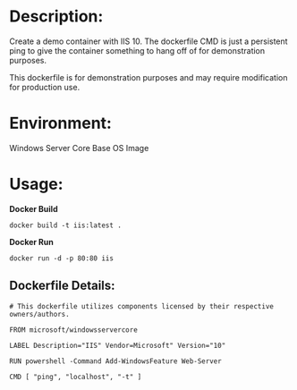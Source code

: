 # Description:

Create a demo container with IIS 10. The dockerfile CMD is just a persistent ping to give the container something to hang off of for demonstration purposes.

This dockerfile is for demonstration purposes and may require modification for production use. 

# Environment:

Windows Server Core Base OS Image

# Usage:

**Docker Build**

```
docker build -t iis:latest .
```

**Docker Run** 

```
docker run -d -p 80:80 iis
```

## Dockerfile Details:
```
# This dockerfile utilizes components licensed by their respective owners/authors.

FROM microsoft/windowsservercore

LABEL Description="IIS" Vendor=Microsoft" Version="10"

RUN powershell -Command Add-WindowsFeature Web-Server

CMD [ "ping", "localhost", "-t" ]
```


